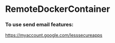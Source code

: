 # RemoteDockerContainer

### To use send email features:
https://myaccount.google.com/lesssecureapps